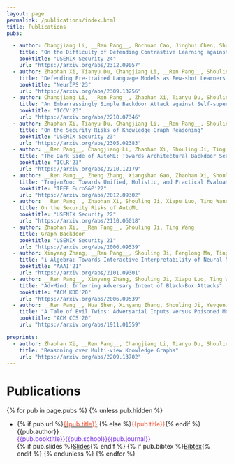 ```yaml
---
layout: page
permalink: /publications/index.html
title: Publications
pubs:

  - author: Changjiang Li, __Ren Pang__, Bochuan Cao, Jinghui Chen, Shouling Ji, Ting Wang
    title: "On the Difficulty of Defending Contrastive Learning against Backdoor Attacks"
    booktitle: "USENIX Security'24"
    url: "https://arxiv.org/abs/2312.09057"
  - author: Zhaohan Xi, Tianyu Du, Changjiang Li, __Ren Pang__, Shouling Ji, Jinghui Chen, Fenglong Ma, Ting Wang
    title: "Defending Pre-trained Language Models as Few-shot Learners Against Backdoor Attacks"
    booktitle: "NeurIPS'23"
    url: "https://arxiv.org/abs/2309.13256"
  - author: Changjiang Li, __Ren Pang__, Zhaohan Xi, Tianyu Du, Shouling Ji, Yuan Yao, Ting Wang
    title: "An Embarrassingly Simple Backdoor Attack against Self-supervised Learning"
    booktitle: "ICCV'23"
    url: "https://arxiv.org/abs/2210.07346"
  - author: Zhaohan Xi, Tianyu Du, Changjiang Li, __Ren Pang__, Shouling Ji, Xiapu Luo, Xusheng Xiao, Fenglong Ma, Ting Wang
    title: "On the Security Risks of Knowledge Graph Reasoning"
    booktitle: "USENIX Security'23"
    url: "https://arxiv.org/abs/2305.02383"
  - author: __Ren Pang__, Changjiang Li, Zhaohan Xi, Shouling Ji, Ting Wang
    title: "The Dark Side of AutoML: Towards Architectural Backdoor Search"
    booktitle: "ICLR'23"
    url: "https://arxiv.org/abs/2210.12179"
  - author: __Ren Pang__, Zheng Zhang, Xiangshan Gao, Zhaohan Xi, Shouling Ji, Cheng Peng, Ting Wang
    title: "TrojanZoo: Towards Unified, Holistic, and Practical Evaluation of Neural Backdoors"
    booktitle: "IEEE EuroS&P'22"
    url: "https://arxiv.org/abs/2012.09302"
  - author: __Ren Pang__, Zhaohan Xi, Shouling Ji, Xiapu Luo, Ting Wang
    title: On the Security Risks of AutoML
    booktitle: "USENIX Security'22"
    url: "https://arxiv.org/abs/2110.06018"
  - author: Zhaohan Xi, __Ren Pang__, Shouling Ji, Ting Wang
    title: Graph Backdoor
    booktitle: "USENIX Security'21"
    url: "https://arxiv.org/abs/2006.09539"
  - author: Xinyang Zhang, __Ren Pang__, Shouling Ji, Fenglong Ma, Ting Wang
    title: "i-Algebra: Towards Interactive Interpretability of Neural Nets"
    booktitle: "AAAI'21"
    url: "https://arxiv.org/abs/2101.09301"
  - author: __Ren Pang__, Xinyang Zhang, Shouling Ji, Xiapu Luo, Ting Wang
    title: "AdvMind: Inferring Adversary Intent of Black-Box Attacks"
    booktitle: "ACM KDD'20"
    url: "https://arxiv.org/abs/2006.09539"
  - author: __Ren Pang__, Hua Shen, Xinyang Zhang, Shouling Ji, Yevgeniy Vorobeychik, Xiapu Luo, Alex Liu, Ting Wang
    title: "A Tale of Evil Twins: Adversarial Inputs versus Poisoned Models"
    booktitle: "ACM CCS'20"
    url: "https://arxiv.org/abs/1911.01559"

preprints:
  - author: Zhaohan Xi, __Ren Pang__, Changjiang Li, Tianyu Du, Shouling Ji, Fenglong Ma, Ting Wang
    title: "Reasoning over Multi-view Knowledge Graphs"
    url: "https://arxiv.org/abs/2209.13702"
---
```


# Publications

{% for pub in page.pubs %}
{% unless pub.hidden %}
  - {% if pub.url %}<a href="{{pub.url}}"><span style="color:#ee4c2c">{{pub.title}}</span></a>
    {% else %}<span style="color:#ee4c2c">{{pub.title}}</span>{% endif %}<br>
    {{pub.author}}<br>
    <span style="color:#792fe4">{{pub.booktitle}}{{pub.school}}{{pub.journal}}<br></span>
    {% if pub.slides %}[Slides]({{pub.slides}}){% endif %}
    {% if pub.bibtex %}[Bibtex]({{pub.bibtex}}){% endif %}
{% endunless %}
{% endfor %}

<!-- 
# Preprints

{% for preprint in page.preprints %}
{% unless preprint.hidden %}
  - {% if preprint.url %}<a href="{{preprint.url}}"><span style="color:#ee4c2c">{{preprint.title}}</span></a>
    {% else %}<span style="color:#ee4c2c">{{preprint.title}}</span>{% endif %}<br>
    {{preprint.author}}<br>
    {% if preprint.slides %}[Slides]({{preprint.slides}}){% endif %}
    {% if preprint.bibtex %}[Bibtex]({{preprint.bibtex}}){% endif %}
{% endunless %}
{% endfor %}
 -->
